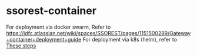 # ssorest-container 

For deployment via docker swarm, Refer to https://idfc.atlassian.net/wiki/spaces/SSOREST/pages/1151500289/Gateway+container+deployment+guide
For deployment via k8s (helm), refer to [These steps](helm/README.md)
